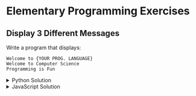 # Elementary Programming Exercises

## Display 3 Different Messages

Write a program that displays:
```
Welcome to {YOUR PROG. LANGUAGE}
Welcome to Computer Science
Programming is Fun
```

<details>
  <summary>Python Solution</summary>

```py linenums="1"
print('Welcome to Python')
print('Welcome to Computer Science')
print('Programming is Fun')
```
</details>

<details>
  <summary>JavaScript Solution</summary>

```js linenums="1"
console.log('Welcome to JavaScript')
console.log('Welcome to Computer Science')
console.log('Programming is Fun')
```
</details>
